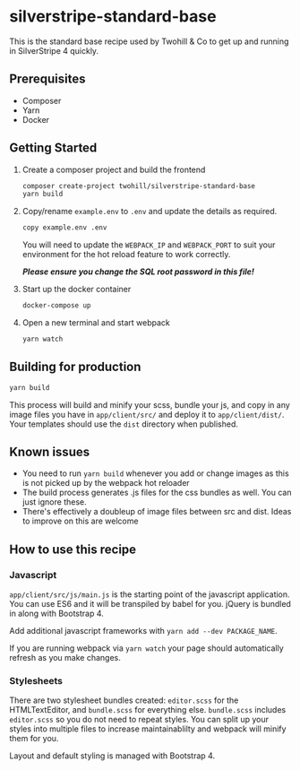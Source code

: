# silverstripe-standard-base

This is the standard base recipe used by Twohill & Co to get up and running in SilverStripe 4 quickly.

## Prerequisites

* Composer
* Yarn
* Docker

## Getting Started

1) Create a composer project and build the frontend

    ```sh
    composer create-project twohill/silverstripe-standard-base
    yarn build
    ```

1) Copy/rename `example.env` to `.env` and update the details as required.

    ```sh
    copy example.env .env
    ```
    You will need to update the `WEBPACK_IP` and `WEBPACK_PORT` to suit your environment for the hot reload feature to work correctly.

    ***Please ensure you change the SQL root password in this file!***

1) Start up the docker container

    ```sh
    docker-compose up
    ```

1) Open a new terminal and start webpack
    ```sh
    yarn watch
    ```

## Building for production

```sh
yarn build
```

This process will build and minify your scss, bundle your js, and copy in any image files you have in `app/client/src/` and deploy it to `app/client/dist/`. Your templates should use the `dist` directory when published.

## Known issues

* You need to run `yarn build` whenever you add or change images as this is not picked up by the webpack hot reloader
* The build process generates .js files for the css bundles as well. You can just ignore these.
* There's effectively a doubleup of image files between src and dist. Ideas to improve on this are welcome

## How to use this recipe

### Javascript

`app/client/src/js/main.js` is the starting point of the javascript application. You can use ES6 and it will be transpiled by babel for you. jQuery is bundled in along with Bootstrap 4.

Add additional javascript frameworks with `yarn add --dev PACKAGE_NAME`.

If you are running webpack via `yarn watch` your page should automatically refresh as you make changes.

### Stylesheets

There are two stylesheet bundles created: `editor.scss` for the HTMLTextEditor, and `bundle.scss` for everything else. `bundle.scss` includes `editor.scss` so you do not need to repeat styles. You can split up your styles into multiple files to increase maintainablilty and webpack will minify them for you.

Layout and default styling is managed with Bootstrap 4.
